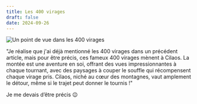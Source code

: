 ```yaml
---
title: Les 400 virages
draft: false
date: 2024-09-26
---
```

![Un point de vue dans les 400 virages](/img/img_2991.jpeg "Un point de vue dans les 400 virages")

"Je réalise que j'ai déjà mentionné les 400 virages dans un précédent article, mais pour être précis, ces fameux 400 virages mènent à Cilaos. La montée est une aventure en soi, offrant des vues impressionnantes à chaque tournant, avec des paysages à couper le souffle qui récompensent chaque virage pris. Cilaos, niché au cœur des montagnes, vaut amplement le détour, même si le trajet peut donner le tournis !"

Je me devais d’être précis 😉
